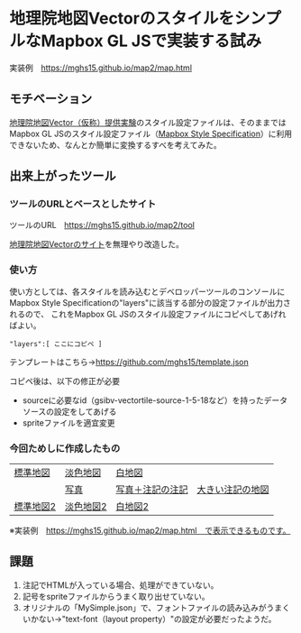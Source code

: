 # 地理院地図VectorのスタイルをシンプルなMapbox GL JSで実装する試み
実装例　https://mghs15.github.io/map2/map.html

## モチベーション
[地理院地図Vector（仮称）提供実験](https://github.com/gsi-cyberjapan/gsimaps-vector-experiment)のスタイル設定ファイルは、そのままではMapbox GL JSのスタイル設定ファイル（[Mapbox Style Specification](https://docs.mapbox.com/mapbox-gl-js/style-spec/)）に利用できないため、なんとか簡単に変換するすべを考えてみた。

## 出来上がったツール

### ツールのURLとベースとしたサイト
ツールのURL　https://mghs15.github.io/map2/tool

[地理院地図Vectorのサイト](https://maps.gsi.go.jp/vector/)を無理やり改造した。

### 使い方
使い方としては、各スタイルを読み込むとデベロッパーツールのコンソールにMapbox Style Specificationの"layers"に該当する部分の設定ファイルが出力されるので、
これをMapbox GL JSのスタイル設定ファイルにコピペしてあげればよい。

`
"layers":[
ここにコピペ
]
`

テンプレートはこちら→https://github.com/mghs15/template.json


コピペ後は、以下の修正が必要
- sourceに必要なid（gsibv-vectortile-source-1-5-18など）を持ったデータソースの設定をしてあげる
- spriteファイルを適宜変更

### 今回ためしに作成したもの

<table>
	<tr>
		<td><a href="https://github.com/mghs15/sstd.json">標準地図</a></td>
		<td><a href="https://github.com/mghs15/spale.json">淡色地図</a></td>
		<td><a href="https://github.com/mghs15/sblank.json">白地図</a></td>
	</tr>
	<tr>
		<td></td>
		<td><a href="https://github.com/mghs15/sphoto.json">写真</a></td>
		<td><a href="https://github.com/mghs15/slabel.json">写真＋注記の注記</a></td>
		<td><a href="https://github.com/mghs15/sllabel.json">大きい注記の地図</a></td>
	</tr>
	<tr>
		<td><a href="https://github.com/mghs15/sstd2.json">標準地図2</a></td>
		<td><a href="https://github.com/mghs15/spale2.json">淡色地図2</a></td>
		<td><a href="https://github.com/mghs15/sblank2.json">白地図2</a></td>
	</tr>
</table>

※実装例　https://mghs15.github.io/map2/map.html　で表示できるものです。


## 課題
1. 注記でHTMLが入っている場合、処理ができていない。
2. 記号をspriteファイルからうまく取り出せていない。
3. オリジナルの「MySimple.json」で、フォントファイルの読み込みがうまくいかない→"text-font（layout property）"の設定が必要だったようだ。





